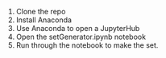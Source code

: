 1. Clone the repo
2. Install Anaconda
3. Use Anaconda to open a JupyterHub
4. Open the setGenerator.ipynb notebook
5. Run through the notebook to make the set.

